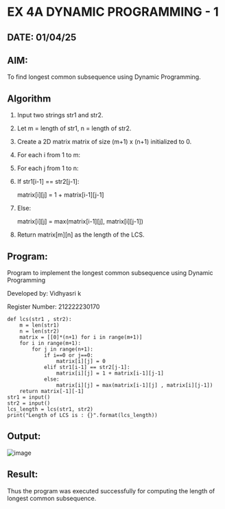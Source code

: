 # EX 4A DYNAMIC PROGRAMMING - 1

## DATE: 01/04/25

## AIM:
To find longest common subsequence using Dynamic Programming.


## Algorithm

1. Input two strings str1 and str2.

2. Let m = length of str1, n = length of str2.

3. Create a 2D matrix matrix of size (m+1) x (n+1) initialized to 0.

4. For each i from 1 to m:

5. For each j from 1 to n:

6. If str1[i-1] == str2[j-1]:
   
   matrix[i][j] = 1 + matrix[i-1][j-1]
   
7. Else:

   matrix[i][j] = max(matrix[i-1][j], matrix[i][j-1])

8. Return matrix[m][n] as the length of the LCS.


## Program:

Program to implement the longest common subsequence using Dynamic Programming

Developed by: Vidhyasri k

Register Number: 212222230170

```
def lcs(str1 , str2):
    m = len(str1)
    n = len(str2)
    matrix = [[0]*(n+1) for i in range(m+1)] 
    for i in range(m+1):
        for j in range(n+1):
            if i==0 or j==0:
                matrix[i][j] = 0
            elif str1[i-1] == str2[j-1]:
                matrix[i][j] = 1 + matrix[i-1][j-1]
            else:
                matrix[i][j] = max(matrix[i-1][j] , matrix[i][j-1])
    return matrix[-1][-1]
str1 = input()
str2 = input()
lcs_length = lcs(str1, str2)
print("Length of LCS is : {}".format(lcs_length))
```

## Output:

![image](https://github.com/user-attachments/assets/5ecd5eed-88b5-497a-9d5f-e0f1e2763a0a)


## Result:
Thus the program was executed successfully for computing the length of longest common subsequence.
